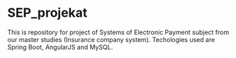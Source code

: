 # SEP_projekat
This is repository for project of Systems of Electronic Payment subject from our master studies (Insurance company system). Techologies used are Spring Boot, AngularJS and MySQL. 

